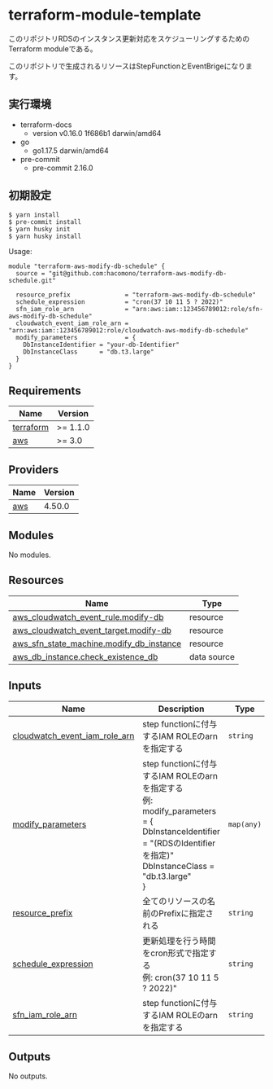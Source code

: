 # terraform-module-template

このリポジトリRDSのインスタンス更新対応をスケジューリングするためのTerraform moduleである。

このリポジトリで生成されるリソースはStepFunctionとEventBrigeになります。

## 実行環境
- terraform-docs
  - version v0.16.0 1f686b1 darwin/amd64
- go
  - go1.17.5 darwin/amd64
- pre-commit
  - pre-commit 2.16.0

## 初期設定

```
$ yarn install
$ pre-commit install
$ yarn husky init
$ yarn husky install
```

<!-- BEGINNING OF PRE-COMMIT-TERRAFORM DOCS HOOK -->
Usage:

```
module "terraform-aws-modify-db-schedule" {
  source = "git@github.com:hacomono/terraform-aws-modify-db-schedule.git"

  resource_prefix               = "terraform-aws-modify-db-schedule"
  schedule_expression           = "cron(37 10 11 5 ? 2022)"
  sfn_iam_role_arn              = "arn:aws:iam::123456789012:role/sfn-aws-modify-db-schedule"
  cloudwatch_event_iam_role_arn = "arn:aws:iam::123456789012:role/cloudwatch-aws-modify-db-schedule"
  modify_parameters             = {
    DbInstanceIdentifier = "your-db-Identifier"
    DbInstanceClass      = "db.t3.large"
  }
}
```

## Requirements

| Name | Version |
|------|---------|
| <a name="requirement_terraform"></a> [terraform](#requirement\_terraform) | >= 1.1.0 |
| <a name="requirement_aws"></a> [aws](#requirement\_aws) | >= 3.0 |

## Providers

| Name | Version |
|------|---------|
| <a name="provider_aws"></a> [aws](#provider\_aws) | 4.50.0 |

## Modules

No modules.

## Resources

| Name | Type |
|------|------|
| [aws_cloudwatch_event_rule.modify-db](https://registry.terraform.io/providers/hashicorp/aws/latest/docs/resources/cloudwatch_event_rule) | resource |
| [aws_cloudwatch_event_target.modify-db](https://registry.terraform.io/providers/hashicorp/aws/latest/docs/resources/cloudwatch_event_target) | resource |
| [aws_sfn_state_machine.modify_db_instance](https://registry.terraform.io/providers/hashicorp/aws/latest/docs/resources/sfn_state_machine) | resource |
| [aws_db_instance.check_existence_db](https://registry.terraform.io/providers/hashicorp/aws/latest/docs/data-sources/db_instance) | data source |

## Inputs

| Name | Description | Type | Default | Required |
|------|-------------|------|---------|:--------:|
| <a name="input_cloudwatch_event_iam_role_arn"></a> [cloudwatch\_event\_iam\_role\_arn](#input\_cloudwatch\_event\_iam\_role\_arn) | step functionに付与するIAM ROLEのarnを指定する | `string` | n/a | yes |
| <a name="input_modify_parameters"></a> [modify\_parameters](#input\_modify\_parameters) | step functionに付与するIAM ROLEのarnを指定する<br>例: modify\_parameters = {<br>      DbInstanceIdentifier = "(RDSのIdentifierを指定)"<br>      DbInstanceClass      = "db.t3.large"<br>    } | `map(any)` | n/a | yes |
| <a name="input_resource_prefix"></a> [resource\_prefix](#input\_resource\_prefix) | 全てのリソースの名前のPrefixに指定される | `string` | n/a | yes |
| <a name="input_schedule_expression"></a> [schedule\_expression](#input\_schedule\_expression) | 更新処理を行う時間をcron形式で指定する<br>例: cron(37 10 11 5 ? 2022)" | `string` | n/a | yes |
| <a name="input_sfn_iam_role_arn"></a> [sfn\_iam\_role\_arn](#input\_sfn\_iam\_role\_arn) | step functionに付与するIAM ROLEのarnを指定する | `string` | n/a | yes |

## Outputs

No outputs.
<!-- END OF PRE-COMMIT-TERRAFORM DOCS HOOK -->
